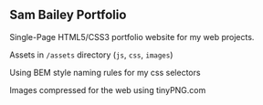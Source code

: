 ## Sam Bailey Portfolio ##

Single-Page HTML5/CSS3 portfolio website for my web projects.

Assets in ```/assets``` directory (```js```, ``css``, ``images``)

Using BEM style naming rules for my css selectors

Images compressed for the web using tinyPNG.com 
